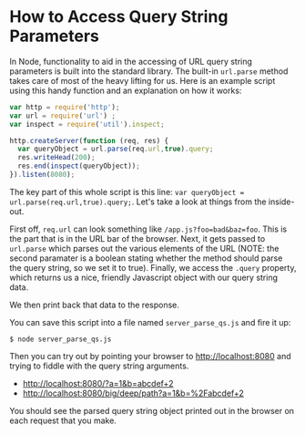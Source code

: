 # How to Access Query String Parameters

In Node, functionality to aid in the accessing of URL query string parameters is built into the standard library. The built-in `url.parse` method takes care of most of the heavy lifting for us.  Here is an example script using this handy function and an explanation on how it works:

```javascript
var http = require('http');
var url = require('url') ;
var inspect = require('util').inspect;

http.createServer(function (req, res) {
  var queryObject = url.parse(req.url,true).query;
  res.writeHead(200);
  res.end(inspect(queryObject));
}).listen(8080);
```

The key part of this whole script is this line: `var queryObject = url.parse(req.url,true).query;`. Let's take a look at things from the inside-out.  

First off, `req.url` can look something like `/app.js?foo=bad&baz=foo`. This is the part that is in the URL bar of the browser. Next, it gets passed to `url.parse` which parses out the various elements of the URL (NOTE: the second paramater is a boolean stating whether the method should parse the query string, so we set it to true). Finally, we access the `.query` property, which returns us a nice, friendly Javascript object with our query string data.

We then print back that data to the response.

You can save this script into a file named `server_parse_qs.js` and fire it up:

    $ node server_parse_qs.js

Then you can try out by pointing your browser to [http://localhost:8080](http://localhost:8080) and trying to fiddle with the query string arguments.

* [http://localhost:8080/?a=1&b=abcdef+2](http://localhost:8080/?a=1&b=abcdef+2)
* [http://localhost:8080/big/deep/path?a=1&b=%2Fabcdef+2](http://localhost:8080/big/deep/path?a=1&b=%2Fabcdef+2)

You should see the parsed query string object printed out in the browser on each request that you make.